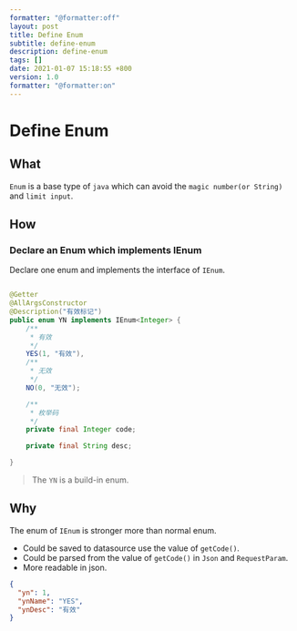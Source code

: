 ```yaml
---
formatter: "@formatter:off"
layout: post
title: Define Enum 
subtitle: define-enum 
description: define-enum 
tags: [] 
date: 2021-01-07 15:18:55 +800 
version: 1.0
formatter: "@formatter:on"
---
```


# Define Enum

## What

`Enum` is a base type of `java` which can avoid the `magic number(or String)` and `limit input`.

## How

### Declare an Enum which implements IEnum

Declare one enum and implements the interface of `IEnum`.

```java

@Getter
@AllArgsConstructor
@Description("有效标记")
public enum YN implements IEnum<Integer> {
    /**
     * 有效
     */
    YES(1, "有效"),
    /**
     * 无效
     */
    NO(0, "无效");

    /**
     * 枚举码
     */
    private final Integer code;

    private final String desc;

}
```

> The `YN` is a build-in enum.

## Why

The enum of `IEnum` is stronger more than normal enum.

* Could be saved to datasource use the value of `getCode()`.
* Could be parsed from the value of `getCode()` in `Json` and `RequestParam`.
* More readable in json.

```json
{
  "yn": 1,
  "ynName": "YES",
  "ynDesc": "有效"
}
```
